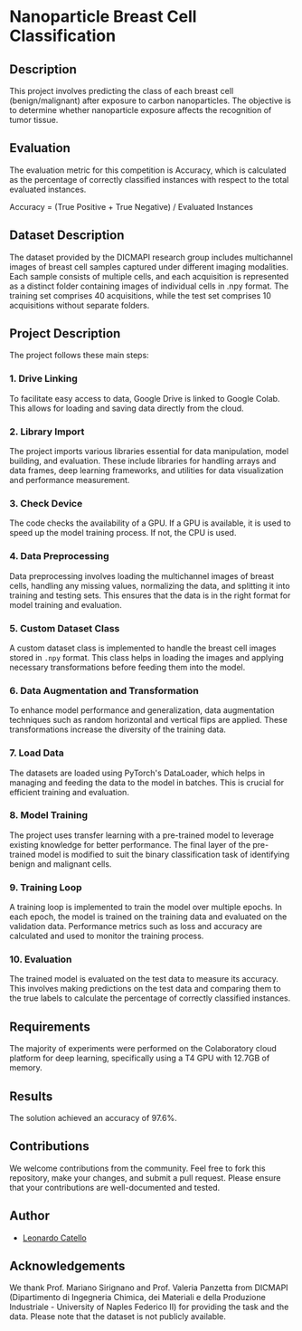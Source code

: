 # Nanoparticle Breast Cell Classification

## Description
This project involves predicting the class of each breast cell (benign/malignant) after exposure to carbon nanoparticles. The objective is to determine whether nanoparticle exposure affects the recognition of tumor tissue. 

## Evaluation
The evaluation metric for this competition is Accuracy, which is calculated as the percentage of correctly classified instances with respect to the total evaluated instances.

Accuracy = (True Positive + True Negative) / Evaluated Instances

## Dataset Description
The dataset provided by the DICMAPI research group includes multichannel images of breast cell samples captured under different imaging modalities. Each sample consists of multiple cells, and each acquisition is represented as a distinct folder containing images of individual cells in .npy format. The training set comprises 40 acquisitions, while the test set comprises 10 acquisitions without separate folders.

## Project Description
The project follows these main steps:

### 1. Drive Linking
To facilitate easy access to data, Google Drive is linked to Google Colab. This allows for loading and saving data directly from the cloud.

### 2. Library Import
The project imports various libraries essential for data manipulation, model building, and evaluation. These include libraries for handling arrays and data frames, deep learning frameworks, and utilities for data visualization and performance measurement.

### 3. Check Device
The code checks the availability of a GPU. If a GPU is available, it is used to speed up the model training process. If not, the CPU is used.

### 4. Data Preprocessing
Data preprocessing involves loading the multichannel images of breast cells, handling any missing values, normalizing the data, and splitting it into training and testing sets. This ensures that the data is in the right format for model training and evaluation.

### 5. Custom Dataset Class
A custom dataset class is implemented to handle the breast cell images stored in `.npy` format. This class helps in loading the images and applying necessary transformations before feeding them into the model.

### 6. Data Augmentation and Transformation
To enhance model performance and generalization, data augmentation techniques such as random horizontal and vertical flips are applied. These transformations increase the diversity of the training data.

### 7. Load Data
The datasets are loaded using PyTorch's DataLoader, which helps in managing and feeding the data to the model in batches. This is crucial for efficient training and evaluation.

### 8. Model Training
The project uses transfer learning with a pre-trained model to leverage existing knowledge for better performance. The final layer of the pre-trained model is modified to suit the binary classification task of identifying benign and malignant cells.

### 9. Training Loop
A training loop is implemented to train the model over multiple epochs. In each epoch, the model is trained on the training data and evaluated on the validation data. Performance metrics such as loss and accuracy are calculated and used to monitor the training process.

### 10. Evaluation
The trained model is evaluated on the test data to measure its accuracy. This involves making predictions on the test data and comparing them to the true labels to calculate the percentage of correctly classified instances.

## Requirements
The majority of experiments were performed on the Colaboratory cloud platform for deep learning, specifically using a T4 GPU with 12.7GB of memory.

## Results
The solution achieved an accuracy of 97.6%.

## Contributions
We welcome contributions from the community. Feel free to fork this repository, make your changes, and submit a pull request. Please ensure that your contributions are well-documented and tested.

## Author
- [Leonardo Catello](https://github.com/Leonard2310)

## Acknowledgements
We thank Prof. Mariano Sirignano and Prof. Valeria Panzetta from DICMAPI (Dipartimento di Ingegneria Chimica, dei Materiali e della Produzione Industriale - University of Naples Federico II) for providing the task and the data. Please note that the dataset is not publicly available.

